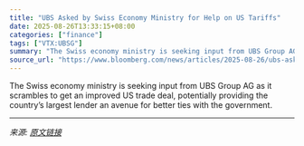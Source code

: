 ```yaml
---
title: "UBS Asked by Swiss Economy Ministry for Help on US Tariffs"
date: 2025-08-26T13:33:15+08:00
categories: ["finance"]
tags: ["VTX:UBSG"]
summary: "The Swiss economy ministry is seeking input from UBS Group AG as it scrambles to get an improved US trade deal, potentially providing the country’s largest lender an avenue for better ties with the go"
source_url: "https://www.bloomberg.com/news/articles/2025-08-26/ubs-asked-by-swiss-economy-ministry-for-support-on-us-tariffs"
---
```


The Swiss economy ministry is seeking input from UBS Group AG as it scrambles to get an improved US trade deal, potentially providing the country’s largest lender an avenue for better ties with the government.

---

*来源: [原文链接](https://www.bloomberg.com/news/articles/2025-08-26/ubs-asked-by-swiss-economy-ministry-for-support-on-us-tariffs)*
